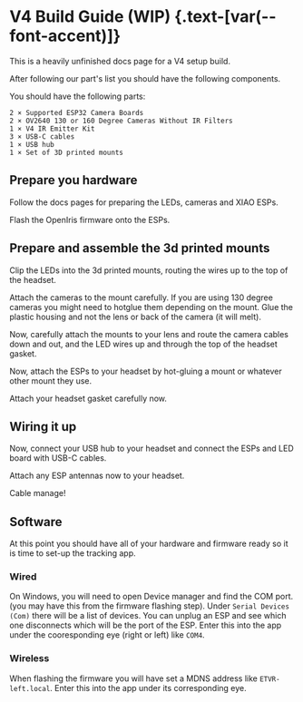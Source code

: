 <script setup>
import Alerts from '../../vue/alerts/Alerts.vue'
import CheckBoxList from '../../vue/CheckBoxList.vue'
import ImageCard from '../../vue/images/ImageComponent.vue'
import { RequiredHardware } from '../../static/req_hardware'
import { image_settings } from '../../static/image_settings'
import { alerts } from '../../static/alerts'
</script>


# V4 Build Guide (WIP) {.text-[var(--font-accent)]}
This is a heavily unfinished docs page for a V4 setup build.

After following our part's list you should have the following components.



You should have the following parts:

    2 × Supported ESP32 Camera Boards
    2 × OV2640 130 or 160 Degree Cameras Without IR Filters
    1 × V4 IR Emitter Kit
    3 × USB-C cables
    1 × USB hub
    1 × Set of 3D printed mounts


## Prepare you hardware
Follow the docs pages for preparing the LEDs, cameras and XIAO ESPs. 

Flash the OpenIris firmware onto the ESPs.

## Prepare and assemble the 3d printed mounts
Clip the LEDs into the 3d printed mounts, routing the wires up to the top of the headset.

Attach the cameras to the mount carefully. If you are using 130 degree cameras you might need to hotglue them depending on the mount. Glue the plastic housing and not the lens or back of the camera (it will melt).

Now, carefully attach the mounts to your lens and route the camera cables down and out, and the LED wires up and through the top of the headset gasket.

Now, attach the ESPs to your headset by hot-gluing a mount or whatever other mount they use.

Attach your headset gasket carefully now.

## Wiring it up
Now, connect your USB hub to your headset and connect the ESPs and LED board with USB-C cables.

Attach any ESP antennas now to your headset.

Cable manage!

## Software
At this point you should have all of your hardware and firmware ready so it is time to set-up the tracking app.

### Wired
On Windows, you will need to open Device manager and find the COM port. (you may have this from the firmware flashing step). Under `Serial Devices (Com)` there will be a list of devices. You can unplug an ESP and see which one disconnects which will be the port of the ESP. Enter this into the app under the cooresponding eye (right or left) like `COM4`.

### Wireless
When flashing the firmware you will have set a MDNS address like `ETVR-left.local`. Enter this into the app under its corresponding eye.
